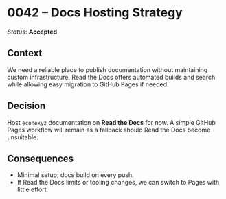 # 0042 – Docs Hosting Strategy

*Status*: **Accepted**

## Context

We need a reliable place to publish documentation without maintaining custom infrastructure. Read the Docs offers automated builds and search while allowing easy migration to GitHub Pages if needed.

## Decision

Host `econexyz` documentation on **Read the Docs** for now. A simple GitHub Pages workflow will remain as a fallback should Read the Docs become unsuitable.

## Consequences

* Minimal setup; docs build on every push.
* If Read the Docs limits or tooling changes, we can switch to Pages with little effort.
